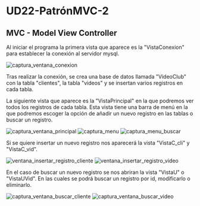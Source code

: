 # UD22-PatrónMVC-2

## MVC - Model View Controller

Al iniciar el programa la primera vista que aparece es la "VistaConexion" para establecer la conexión al servidor mysql.

![captura_ventana_conexion](https://user-images.githubusercontent.com/67373492/168750664-3a02cec0-de15-4100-bc0c-200a03aebdca.PNG)

Tras realizar la conexión, se crea una base de datos llamada "VideoClub" con la tabla "clientes", la tabla "videos" y se insertan varios registros en cada tabla.

La siguiente vista que aparece es la "VistaPrincipal" en la que podremos ver todos los registros de cada tabla. Esta vista tiene una barra de menú en la que podremos escoger la opción de añadir un nuevo registro en las tablas o buscar un registro.

![captura_ventana_principal](https://user-images.githubusercontent.com/67373492/168752406-8facafcf-9661-4a23-b265-30ff88f0b13a.PNG)
![captura_menu](https://user-images.githubusercontent.com/67373492/168752701-11e58a16-aa06-48ef-9ec9-4e91d3f800e7.png)
![captura_menu_buscar](https://user-images.githubusercontent.com/67373492/168752706-95b791bb-dce3-4133-b424-90d75bd61104.png)

Si se quiere insertar un nuevo registro nos aparecerá la vista "VistaC_cli" y "VistaC_vid".

![ventana_insertar_registro_cliente](https://user-images.githubusercontent.com/67373492/168752847-015f1c42-1d26-4978-b1cf-3a84c1cfde52.png)
![ventana_insertar_registro_video](https://user-images.githubusercontent.com/67373492/168752863-25ebc698-d1d3-4a42-ac67-ad2d389b85fd.png)

En el caso de buscar un nuevo registro se nos abriran la vista "VistaU" o "VistaUVid". En las cuales se podrá buscar un registro por id, modificarlo o eliminarlo.

![captura_ventana_buscar_cliente](https://user-images.githubusercontent.com/67373492/168753336-8dac6341-c009-45e6-bd44-94a85a9715fa.png)
![captura_ventana_buscar_video](https://user-images.githubusercontent.com/67373492/168753342-32607d8a-af73-4912-b95f-0085e5262703.png)